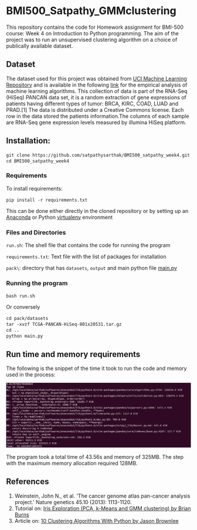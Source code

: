 # BMI500_Satpathy_GMMclustering

This repository contains the code for Homework assignment for BMI-500 course: Week 4 on Introduction to Python programming. The aim of the project was to run an unsupervised clustering algorithm on a choice of publically available dataset. 

## Dataset

The dataset used for this project was obtained from [UCI Machine Learning Repository](https://archive.ics.uci.edu/ml/datasets.php) and is available in the following [link](https://archive.ics.uci.edu/ml/datasets/gene+expression+cancer+RNA-Seq) for the empirical analysis of machine learning algorithms. 
This collection of data is part of the RNA-Seq (HiSeq) PANCAN data set, it is a random extraction of gene expressions of patients having different types of tumor: BRCA, KIRC, COAD, LUAD and PRAD.[1] The data is distributed under a Creative Commons license. Each row in the data stored the patients information.The columns of each sample are RNA-Seq gene expression levels measured by illumina HiSeq platform.

## Installation:

```install
git clone https://github.com/satpathysarthak/BMI500_satpathy_week4.git
cd BMI500_satpathy_week4
```

### Requirements

To install requirements:

```setup
pip install -r requirements.txt
```
This can be done either directly in the cloned repository or by setting up an [Anaconda](https://docs.conda.io/projects/conda/en/latest/user-guide/tasks/manage-environments.html) or Python [virtualenv](https://virtualenv.pypa.io/en/stable/user_guide.html) environment

### Files and Directories
`run.sh`: The shell file that contains the code for running the program

`requirements.txt`: Text file with the list of packages for installation

`pack\`: directory that has `datasets`, `output` and main python file [main.py](https://github.com/satpathysarthak/BMI500_satpathy_week4/blob/main/pack/main.py)

### Running the program

```pipeline
bash run.sh
```
Or conversely 

```pipeline2
cd pack/datasets
tar -xvzf TCGA-PANCAN-HiSeq-801x20531.tar.gz
cd ..
python main.py
```
## Run time and memory requirements

The following is the snippet of the time it took to run the code and memory used in the process:

![Run_Mem](runtime_mem.png)

The program took a total time of 43.56s and memory of 325MB. The step with the maximum memory allocation required 128MB.


## References
1. Weinstein, John N., et al. 'The cancer genome atlas pan-cancer analysis project.' Nature genetics 45.10 (2013): 1113-1120.
2. Tutorial on: [Iris Exploration (PCA, k-Means and GMM clustering) by Brian Burns](https://www.kaggle.com/bburns/iris-exploration-pca-k-means-and-gmm-clustering)
3. Article on: [10 Clustering Algorithms With Python by Jason Brownlee](https://machinelearningmastery.com/clustering-algorithms-with-python/)
